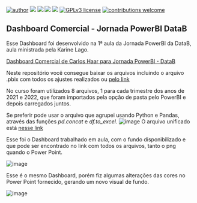 [![author](https://img.shields.io/badge/author-carloshaar-darkgreen.svg)](https://www.linkedin.com/in/carloshaar) 
[![](https://img.shields.io/badge/PowerBI-darkblue.svg)](https://powerbi.microsoft.com/pt-br/) 
[![](https://img.shields.io/badge/Python-3.7+-blue.svg)](https://www.python.org/downloads/release/python-365/) 
[![](https://img.shields.io/badge/Excel-orange.svg)](https://www.microsoft.com/pt-br/microsoft-365/excel)
[![](https://img.shields.io/badge/Colaboratory+-blue.svg)](https://colab.research.google.com) 
[![GPLv3 license](https://img.shields.io/badge/License-GPLv3-blue.svg)](http://perso.crans.org/besson/LICENSE.html) 
[![contributions welcome](https://img.shields.io/badge/contributions-welcome-brightgreen.svg?style=flat)](https://github.com/carloshaar/)

## **Dashboard Comercial - Jornada PowerBI DataB**

Esse Dashboard foi desenvolvido na 1ª aula da Jornada PowerBI da DataB, aula ministrada pela Karine Lago.

[Dashboard Comercial de Carlos Haar para Jornada PowerBI - DataB](https://app.powerbi.com/groups/me/reports/a12781b0-fb5b-4b2d-80b2-f7fc37178c1e/ReportSection "Dashboard Comercial Jornada PowerBI - DataB")

Neste repositório você consegue baixar os arquivos incluindo o arquivo .pbix com todos os ajustes realizados ou [pelo link](https://github.com/carloshaar/dashboard_comercial_datab/raw/master/Aula1-DashboardComercial.7z "Link")

No curso foram utilizados 8 arquivos, 1 para cada trimestre dos anos de 2021 e 2022, que foram importados pela opção de pasta pelo PowerBI e depois carregados juntos.

Se preferir pode usar o arquivo que agrupei usando Python e Pandas, através das funções *pd.concat* e *df.to_excel*.
![image](https://user-images.githubusercontent.com/89817807/222692431-80fad565-dcd2-4e84-bbe3-ab171e1a3c50.png)
O arquivo unificado está [nesse link](https://github.com/carloshaar/dashboard_comercial_datab/raw/master/arquivo_unico.rar "Link")

Esse foi o Dashboard trabalhado em aula, com o fundo disponibilizado e que pode ser encontrado no link com todos os arquivos, tanto o png quando o Power Point.

![image](https://user-images.githubusercontent.com/89817807/221351569-a0d1d84a-3ed9-4ff3-b46c-a3ed6b2835e6.png)

Esse é o mesmo Dashboard, porém fiz algumas alterações das cores no Power Point fornecido, gerando um novo visual de fundo.

![image](https://user-images.githubusercontent.com/89817807/221351549-4a5af2cc-a767-4cd6-8863-2a06854db937.png)

